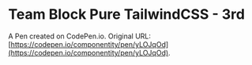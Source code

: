 # Team Block Pure TailwindCSS - 3rd

A Pen created on CodePen.io. Original URL: [https://codepen.io/componentity/pen/yLOJqOd](https://codepen.io/componentity/pen/yLOJqOd).


